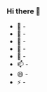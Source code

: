 ### Hi there 👋

<!--
**5dao/5dao** is a ✨ _special_ ✨ repository because its `README.md` (this file) appears on your GitHub profile.

Here are some ideas to get you started:


-->

- 🔭 -
- 🌱 -
- 👯 -
- 🤔 -
- 💬 -
- 📫 -
- 😄 -
- ⚡ -